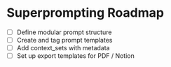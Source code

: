 # Superprompting Roadmap

- [ ] Define modular prompt structure
- [ ] Create and tag prompt templates
- [ ] Add context_sets with metadata
- [ ] Set up export templates for PDF / Notion
